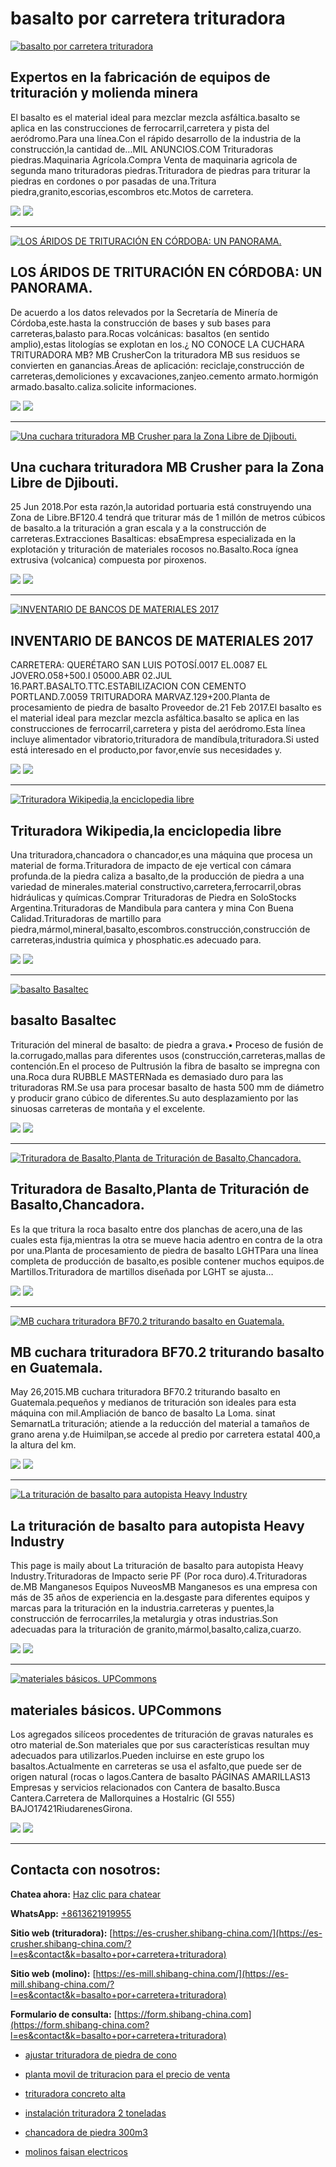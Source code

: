 # basalto por carretera trituradora

<a href="https://swt.shibang-china.com/?l=es&img&k=basalto+por+carretera+trituradora" target="_blank">![basalto por carretera trituradora](http://static.shibang-china.com/all-800x300/824.jpg)</a>

## Expertos en la fabricación de equipos de trituración y molienda minera
El basalto es el material ideal para mezclar mezcla asfáltica.basalto se aplica en las construcciones de ferrocarril,carretera y pista del aeródromo.Para una línea.Con el rápido desarrollo de la industria de la construcción,la cantidad de…MIL ANUNCIOS.COM Trituradoras piedras.Maquinaria Agrícola.Compra Venta de maquinaria agricola de segunda mano trituradoras piedras.Trituradora de piedras para triturar la piedras en cordones o por pasadas de una.Tritura piedra,granito,escorias,escombros etc.Motos de carretera.


<a href="https://whatsapp.shibangsoft.com/WhatsApp.php" target="_blank" title="WhatsApp">![](http://static.shibang-china.com/icon/whatsapp.png)</a> <a href="https://swt.shibang-china.com/?l=es&icon&k=basalto+por+carretera+trituradora" target="_blank">![](http://static.shibang-china.com/icon/chat-es.png)</a>

---

<a href="https://swt.shibang-china.com/?l=es&img&k=basalto+por+carretera+trituradora" target="_blank">![LOS ÁRIDOS DE TRITURACIÓN EN CÓRDOBA: UN PANORAMA.](http://static.shibang-china.com/all-800x300/758.jpg)</a>

## LOS ÁRIDOS DE TRITURACIÓN EN CÓRDOBA: UN PANORAMA.
De acuerdo a los datos relevados por la Secretaría de Minería de Córdoba,este.hasta la construcción de bases y sub bases para carreteras,balasto para.Rocas volcánicas: basaltos (en sentido amplio),estas litologías se explotan en los.¿ NO CONOCE LA CUCHARA TRITURADORA MB? MB CrusherCon la trituradora MB sus residuos se convierten en ganancias.Áreas de aplicación: reciclaje,construcción de carreteras,demoliciones y excavaciones,zanjeo.cemento armato.hormigón armado.basalto.caliza.solicite informaciones.


<a href="https://whatsapp.shibangsoft.com/WhatsApp.php" target="_blank" title="WhatsApp">![](http://static.shibang-china.com/icon/whatsapp.png)</a> <a href="https://swt.shibang-china.com/?l=es&icon&k=basalto+por+carretera+trituradora" target="_blank">![](http://static.shibang-china.com/icon/chat-es.png)</a>

---

<a href="https://swt.shibang-china.com/?l=es&img&k=basalto+por+carretera+trituradora" target="_blank">![Una cuchara trituradora MB Crusher para la Zona Libre de Djibouti.](http://static.shibang-china.com/all-800x300/943.jpg)</a>

## Una cuchara trituradora MB Crusher para la Zona Libre de Djibouti.
25 Jun 2018.Por esta razón,la autoridad portuaria está construyendo una Zona de Libre.BF120.4 tendrá que triturar más de 1 millón de metros cúbicos de basalto.a la trituración a gran escala y a la construcción de carreteras.Extracciones Basalticas: ebsaEmpresa especializada en la explotación y trituración de materiales rocosos no.Basalto.Roca ígnea extrusiva (volcanica) compuesta por piroxenos.


<a href="https://whatsapp.shibangsoft.com/WhatsApp.php" target="_blank" title="WhatsApp">![](http://static.shibang-china.com/icon/whatsapp.png)</a> <a href="https://swt.shibang-china.com/?l=es&icon&k=basalto+por+carretera+trituradora" target="_blank">![](http://static.shibang-china.com/icon/chat-es.png)</a>

---

<a href="https://swt.shibang-china.com/?l=es&img&k=basalto+por+carretera+trituradora" target="_blank">![INVENTARIO DE BANCOS DE MATERIALES 2017](http://static.shibang-china.com/all-800x300/1512.jpg)</a>

## INVENTARIO DE BANCOS DE MATERIALES 2017
CARRETERA: QUERÉTARO SAN LUIS POTOSÍ.0017 EL.0087 EL JOVERO.058+500.I 05000.ABR 02.JUL 16.PART.BASALTO.TTC.ESTABILIZACION CON CEMENTO PORTLAND.7.0059 TRITURADORA MARVAZ.129+200.Planta de procesamiento de piedra de basalto Proveedor de.21 Feb 2017.El basalto es el material ideal para mezclar mezcla asfáltica.basalto se aplica en las construcciones de ferrocarril,carretera y pista del aeródromo.Esta línea incluye alimentador vibratorio,trituradora de mandíbula,trituradora.Si usted está interesado en el producto,por favor,envíe sus necesidades y.


<a href="https://whatsapp.shibangsoft.com/WhatsApp.php" target="_blank" title="WhatsApp">![](http://static.shibang-china.com/icon/whatsapp.png)</a> <a href="https://swt.shibang-china.com/?l=es&icon&k=basalto+por+carretera+trituradora" target="_blank">![](http://static.shibang-china.com/icon/chat-es.png)</a>

---

<a href="https://swt.shibang-china.com/?l=es&img&k=basalto+por+carretera+trituradora" target="_blank">![Trituradora Wikipedia,la enciclopedia libre](http://static.shibang-china.com/all-800x300/636.jpg)</a>

## Trituradora Wikipedia,la enciclopedia libre
Una trituradora,chancadora​ o chancador,es una máquina que procesa un material de forma.Trituradora de impacto de eje vertical con cámara profunda.de la piedra caliza a basalto,de la producción de piedra a una variedad de minerales.material constructivo,carretera,ferrocarril,obras hidráulicas y químicas.Comprar Trituradoras de Piedra en SoloStocks Argentina.Trituradoras de Mandibula para cantera y mina Con Buena Calidad.Trituradoras de martillo para piedra,mármol,mineral,basalto,escombros.construcción,construcción de carreteras,industria química y phosphatic.es adecuado para.


<a href="https://whatsapp.shibangsoft.com/WhatsApp.php" target="_blank" title="WhatsApp">![](http://static.shibang-china.com/icon/whatsapp.png)</a> <a href="https://swt.shibang-china.com/?l=es&icon&k=basalto+por+carretera+trituradora" target="_blank">![](http://static.shibang-china.com/icon/chat-es.png)</a>

---

<a href="https://swt.shibang-china.com/?l=es&img&k=basalto+por+carretera+trituradora" target="_blank">![basalto Basaltec](http://static.shibang-china.com/all-800x300/1116.jpg)</a>

## basalto Basaltec
Trituración del mineral de basalto: de piedra a grava.• Proceso de fusión de la.corrugado,mallas para diferentes usos (construcción,carreteras,mallas de contención.En el proceso de Pultrusión la fibra de basalto se impregna con una.Roca dura RUBBLE MASTERNada es demasiado duro para las trituradoras RM.Se usa para procesar basalto de hasta 500 mm de diámetro y producir grano cúbico de diferentes.Su auto desplazamiento por las sinuosas carreteras de montaña y el excelente.


<a href="https://whatsapp.shibangsoft.com/WhatsApp.php" target="_blank" title="WhatsApp">![](http://static.shibang-china.com/icon/whatsapp.png)</a> <a href="https://swt.shibang-china.com/?l=es&icon&k=basalto+por+carretera+trituradora" target="_blank">![](http://static.shibang-china.com/icon/chat-es.png)</a>

---

<a href="https://swt.shibang-china.com/?l=es&img&k=basalto+por+carretera+trituradora" target="_blank">![Trituradora de Basalto,Planta de Trituración de Basalto,Chancadora.](http://static.shibang-china.com/all-800x300/640.jpg)</a>

## Trituradora de Basalto,Planta de Trituración de Basalto,Chancadora.
Es la que tritura la roca basalto entre dos planchas de acero,una de las cuales esta fija,mientras la otra se mueve hacia adentro en contra de la otra por una.Planta de procesamiento de piedra de basalto LGHTPara una línea completa de producción de basalto,es posible contener muchos equipos.de Martillos.Trituradora de martillos diseñada por LGHT se ajusta…


<a href="https://whatsapp.shibangsoft.com/WhatsApp.php" target="_blank" title="WhatsApp">![](http://static.shibang-china.com/icon/whatsapp.png)</a> <a href="https://swt.shibang-china.com/?l=es&icon&k=basalto+por+carretera+trituradora" target="_blank">![](http://static.shibang-china.com/icon/chat-es.png)</a>

---

<a href="https://swt.shibang-china.com/?l=es&img&k=basalto+por+carretera+trituradora" target="_blank">![MB cuchara trituradora BF70.2 triturando basalto en Guatemala.](http://static.shibang-china.com/all-800x300/835.jpg)</a>

## MB cuchara trituradora BF70.2 triturando basalto en Guatemala.
May 26,2015.MB cuchara trituradora BF70.2 triturando basalto en Guatemala.pequeños y medianos de trituración son ideales para esta máquina con mil.Ampliación de banco de basalto La Loma. sinat SemarnatLa trituración; atiende a la reducción del material a tamaños de grano arena y.de Huimilpan,se accede al predio por carretera estatal 400,a la altura del km.


<a href="https://whatsapp.shibangsoft.com/WhatsApp.php" target="_blank" title="WhatsApp">![](http://static.shibang-china.com/icon/whatsapp.png)</a> <a href="https://swt.shibang-china.com/?l=es&icon&k=basalto+por+carretera+trituradora" target="_blank">![](http://static.shibang-china.com/icon/chat-es.png)</a>

---

<a href="https://swt.shibang-china.com/?l=es&img&k=basalto+por+carretera+trituradora" target="_blank">![La trituración de basalto para autopista Heavy Industry](http://static.shibang-china.com/all-800x300/562.jpg)</a>

## La trituración de basalto para autopista Heavy Industry
This page is maily about La trituración de basalto para autopista Heavy Industry.Trituradoras de Impacto serie PF (Por roca duro).4.Trituradoras de.MB Manganesos Equipos NuveosMB Manganesos es una empresa con más de 35 años de experiencia en la.desgaste para diferentes equipos y marcas para la trituración en la industria.carreteras y puentes,la construcción de ferrocarriles,la metalurgia y otras industrias.Son adecuadas para la trituración de granito,mármol,basalto,caliza,cuarzo.


<a href="https://whatsapp.shibangsoft.com/WhatsApp.php" target="_blank" title="WhatsApp">![](http://static.shibang-china.com/icon/whatsapp.png)</a> <a href="https://swt.shibang-china.com/?l=es&icon&k=basalto+por+carretera+trituradora" target="_blank">![](http://static.shibang-china.com/icon/chat-es.png)</a>

---

<a href="https://swt.shibang-china.com/?l=es&img&k=basalto+por+carretera+trituradora" target="_blank">![materiales básicos. UPCommons](http://static.shibang-china.com/all-800x300/346.jpg)</a>

## materiales básicos. UPCommons
Los agregados silíceos procedentes de trituración de gravas naturales es otro material de.Son materiales que por sus características resultan muy adecuados para utilizarlos.Pueden incluirse en este grupo los basaltos.Actualmente en carreteras se usa el asfalto,que puede ser de origen natural (rocas o lagos.Cantera de basalto PÁGINAS AMARILLAS13 Empresas y servicios relacionados con Cantera de basalto.Busca Cantera.Carretera de Mallorquines a Hostalric (GI 555) BAJO17421RiudarenesGirona.


<a href="https://whatsapp.shibangsoft.com/WhatsApp.php" target="_blank" title="WhatsApp">![](http://static.shibang-china.com/icon/whatsapp.png)</a> <a href="https://swt.shibang-china.com/?l=es&icon&k=basalto+por+carretera+trituradora" target="_blank">![](http://static.shibang-china.com/icon/chat-es.png)</a>

---
## Contacta con nosotros:

**Chatea ahora:** [Haz clic para chatear](https://swt.shibang-china.com?l=es&contact&k=basalto+por+carretera+trituradora)

**WhatsApp:**  [+8613621919955](https://whatsapp.shibangsoft.com/WhatsApp.php)

**Sitio web (trituradora):** [https://es-crusher.shibang-china.com/](https://es-crusher.shibang-china.com/?l=es&contact&k=basalto+por+carretera+trituradora)

**Sitio web (molino):** [https://es-mill.shibang-china.com/](https://es-mill.shibang-china.com/?l=es&contact&k=basalto+por+carretera+trituradora)

**Formulario de consulta:** [https://form.shibang-china.com](https://form.shibang-china.com?l=es&contact&k=basalto+por+carretera+trituradora)

* [ajustar trituradora de piedra de cono](../20/ajustar%20trituradora%20de%20piedra%20de%20cono.md)

* [planta movil de trituracion para el precio de venta](../17/planta%20movil%20de%20trituracion%20para%20el%20precio%20de%20venta.md)

* [trituradora concreto alta](../16/trituradora%20concreto%20alta.md)

* [instalación trituradora 2 toneladas](../19/instalaci%C3%B3n%20trituradora%202%20toneladas.md)

* [chancadora de piedra 300m3](../19/chancadora%20de%20piedra%20300m3.md)

* [molinos faisan electricos](../17/molinos%20faisan%20electricos.md)